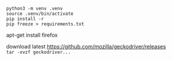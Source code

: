 `python3 -m venv .venv`  
`source .venv/bin/activate`  
`pip install -r`  
`pip freeze > requirements.txt`  

apt-get install firefox  

download latest https://github.com/mozilla/geckodriver/releases  
`tar -xvzf geckodriver...`  
